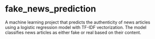 # fake_news_prediction
A machine learning project that predicts the authenticity of news articles using a logistic regression model with TF-IDF vectorization. The model classifies news articles as either fake or real based on their content.
